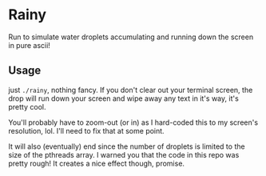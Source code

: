 # Rainy

Run to simulate water droplets accumulating and running down the screen in pure ascii!

## Usage
just `./rainy`, nothing fancy. If you don't clear out your terminal screen, the drop will
run down your screen and wipe away any text in it's way, it's pretty cool.

You'll probably have to zoom-out (or in) as I hard-coded this to my screen's resolution, lol.
I'll need to fix that at some point.

It will also (eventually) end since the number of droplets is limited to the size of the pthreads array.
I warned you that the code in this repo was pretty rough! It creates a nice effect though, promise.